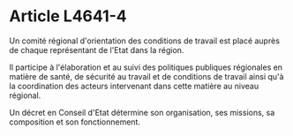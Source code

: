 # Article L4641-4

Un comité régional d'orientation des conditions de travail est placé auprès de chaque représentant de l'Etat dans la région. 
  
   
Il participe à l'élaboration et au suivi des politiques publiques régionales en matière de santé, de sécurité au travail et de conditions de travail ainsi qu'à la coordination des acteurs intervenant dans cette matière au niveau régional. 
  
   
Un décret en Conseil d'Etat détermine son organisation, ses missions, sa composition et son fonctionnement.